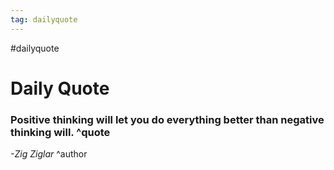 ```yaml
---
tag: dailyquote
---
```


#dailyquote

# Daily Quote

### Positive thinking will let you do everything better than negative thinking will. ^quote
*-Zig Ziglar* ^author
